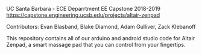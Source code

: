 UC Santa Barbara - ECE Deparrtment 
EE Capstone 2018-2019
https://capstone.engineering.ucsb.edu/projects/altair-zenpad

Contributors: Evan Blasband, Blake Diamond, Adam Gulliver, Zack Klebanoff

This repository contains all of our arduino and android studio code for Altair Zenpad, a smart massage pad that you can control from your fingertips.
